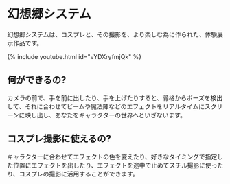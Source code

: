 # 幻想郷システム

幻想郷システムは、コスプレと、その撮影を、より楽しむ為に作られた、体験展示作品です。

{% include youtube.html id="vYDXryfmjQk" %}

## 何ができるの?

カメラの前で、手を前に出したり、手を上げたりすると、骨格からポーズを検出して、それに合わせてビームや魔法陣などのエフェクトをリアルタイムにスクリーンに映し出し、あなたをキャラクターの世界へといざないます。

## コスプレ撮影に使えるの?

キャラクターに合わせてエフェクトの色を変えたり、好きなタイミングで指定した位置にエフェクトを出したり、エフェクトを途中で止めてスチル撮影に使ったり、コスプレの撮影に活用することができます。